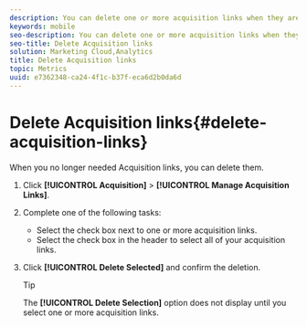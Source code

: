 ```yaml
---
description: You can delete one or more acquisition links when they are no longer needed.
keywords: mobile
seo-description: You can delete one or more acquisition links when they are no longer needed.
seo-title: Delete Acquisition links
solution: Marketing Cloud,Analytics
title: Delete Acquisition links
topic: Metrics
uuid: e7362348-ca24-4f1c-b37f-eca6d2b0da6d
---
```


# Delete Acquisition links{#delete-acquisition-links}

When you no longer needed Acquisition links, you can delete them.

1. Click **[!UICONTROL Acquisition]** > **[!UICONTROL Manage Acquisition Links]**.
1. Complete one of the following tasks:

   * Select the check box next to one or more acquisition links. 
   * Select the check box in the header to select all of your acquisition links.

1. Click **[!UICONTROL Delete Selected]** and confirm the deletion.

   >[!TIP]
   >
   >The **[!UICONTROL Delete Selection]** option does not display until you select one or more acquisition links.

